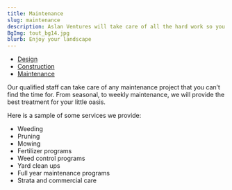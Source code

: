 ```yaml
---
title: Maintenance
slug: maintenance
description: Aslan Ventures will take care of all the hard work so you can relax and enjoy your yard
BgImg: tout_bg14.jpg
blurb: Enjoy your landscape
---
```


<nav class="subNav">
  <ul>
    <li><a href="/design" title="Design">Design</a></li>
    <li><a href="/construction" title="Construction">Construction</a>
    <li class="current"><a href="/maintenance" title="Maintenance">Maintenance</a></li>
  </ul>
</nav>

Our qualified staff can take care of any maintenance project that you can’t find the time for. From seasonal, to weekly maintenance, we will provide the best treatment for your little oasis.

Here is a sample of some services we provide:

* Weeding
* Pruning
* Mowing
* Fertilizer programs
* Weed control programs
* Yard clean ups
* Full year maintenance programs
* Strata and commercial care
